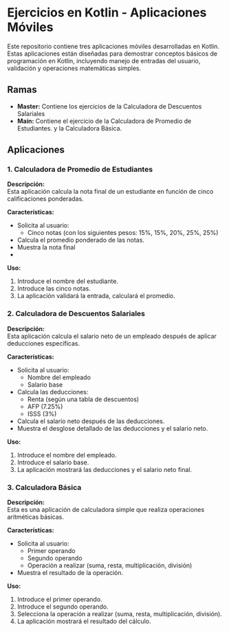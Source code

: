 # Ejercicios en Kotlin - Aplicaciones Móviles

Este repositorio contiene tres aplicaciones móviles desarrolladas en Kotlin. Estas aplicaciones están diseñadas para demostrar conceptos básicos de programación en Kotlin, incluyendo manejo de entradas del usuario, validación y operaciones matemáticas simples.

## Ramas

- **Master:** Contiene los ejercicios de la Calculadora de Descuentos Salariales
- **Main:** Contiene el ejercicio de la Calculadora de Promedio de Estudiantes. y la Calculadora Básica.

## Aplicaciones

### 1. Calculadora de Promedio de Estudiantes

**Descripción:**  
Esta aplicación calcula la nota final de un estudiante en función de cinco calificaciones ponderadas.

**Características:**
- Solicita al usuario:
  - Cinco notas (con los siguientes pesos: 15%, 15%, 20%, 25%, 25%)
- Calcula el promedio ponderado de las notas.
- Muestra la nota final
- 
**Uso:**
1. Introduce el nombre del estudiante.
2. Introduce las cinco notas.
3. La aplicación validará la entrada, calculará el promedio.

### 2. Calculadora de Descuentos Salariales

**Descripción:**  
Esta aplicación calcula el salario neto de un empleado después de aplicar deducciones específicas.

**Características:**
- Solicita al usuario:
  - Nombre del empleado
  - Salario base
- Calcula las deducciones:
  - Renta (según una tabla de descuentos)
  - AFP (7.25%)
  - ISSS (3%)
- Calcula el salario neto después de las deducciones.
- Muestra el desglose detallado de las deducciones y el salario neto.

**Uso:**
1. Introduce el nombre del empleado.
2. Introduce el salario base.
3. La aplicación mostrará las deducciones y el salario neto final.

### 3. Calculadora Básica

**Descripción:**  
Esta es una aplicación de calculadora simple que realiza operaciones aritméticas básicas.

**Características:**
- Solicita al usuario:
  - Primer operando
  - Segundo operando
  - Operación a realizar (suma, resta, multiplicación, división)
- Muestra el resultado de la operación.

**Uso:**
1. Introduce el primer operando.
2. Introduce el segundo operando.
3. Selecciona la operación a realizar (suma, resta, multiplicación, división).
4. La aplicación mostrará el resultado del cálculo.


